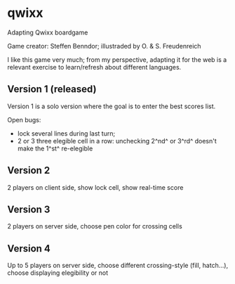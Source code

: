 # qwixx
Adapting Qwixx boardgame

Game creator: Steffen Benndor; illustraded by O. & S. Freudenreich

I like this game very much; from my perspective, adapting it for the web is a relevant exercise to learn/refresh about different languages.

## Version 1 (released)
Version 1 is a solo version where the goal is to enter the best scores list.

Open bugs:
- lock several lines during last turn;
- 2 or 3 three elegible cell in a row: unchecking 2^nd^ or 3^rd^ doesn't make the 1^st^ re-elegible

## Version 2
2 players on client side, show lock cell, show real-time score

## Version 3
2 players on server side, choose pen color for crossing cells

## Version 4
Up to 5 players on server side, choose different crossing-style (fill, hatch...), choose displaying elegibility or not
